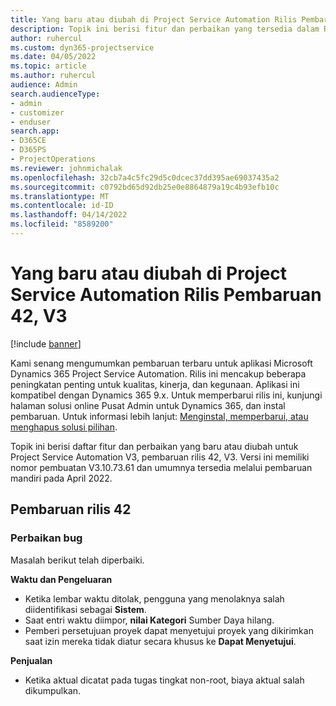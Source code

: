 ```yaml
---
title: Yang baru atau diubah di Project Service Automation Rilis Pembaruan 42, V3
description: Topik ini berisi fitur dan perbaikan yang tersedia dalam Rilis Pembaruan Microsoft Dynamics 365 Project Service Automation 42, V3.
author: ruhercul
ms.custom: dyn365-projectservice
ms.date: 04/05/2022
ms.topic: article
ms.author: ruhercul
audience: Admin
search.audienceType:
- admin
- customizer
- enduser
search.app:
- D365CE
- D365PS
- ProjectOperations
ms.reviewer: johnmichalak
ms.openlocfilehash: 32cb7a4c5fc29d5c0dcec37dd395ae69037435a2
ms.sourcegitcommit: c0792bd65d92db25e0e8864879a19c4b93efb10c
ms.translationtype: MT
ms.contentlocale: id-ID
ms.lasthandoff: 04/14/2022
ms.locfileid: "8589200"
---
```

# <a name="whats-new-or-changed-in-project-service-automation-update-release-42-v3"></a>Yang baru atau diubah di Project Service Automation Rilis Pembaruan 42, V3

[!include [banner](../includes/psa-now-project-operations.md)]

Kami senang mengumumkan pembaruan terbaru untuk aplikasi Microsoft Dynamics 365 Project Service Automation. Rilis ini mencakup beberapa peningkatan penting untuk kualitas, kinerja, dan kegunaan. Aplikasi ini kompatibel dengan Dynamics 365 9.x. Untuk memperbarui rilis ini, kunjungi halaman solusi online Pusat Admin untuk Dynamics 365, dan instal pembaruan. Untuk informasi lebih lanjut: [Menginstal, memperbarui, atau menghapus solusi pilihan](/power-platform/admin/install-remove-preferred-solution).

Topik ini berisi daftar fitur dan perbaikan yang baru atau diubah untuk Project Service Automation V3, pembaruan rilis 42, V3. Versi ini memiliki nomor pembuatan V3.10.73.61 dan umumnya tersedia melalui pembaruan mandiri pada April 2022.

## <a name="update-release-42"></a>Pembaruan rilis 42

### <a name="bug-fixes"></a>Perbaikan bug

Masalah berikut telah diperbaiki.

**Waktu dan Pengeluaran**

- Ketika lembar waktu ditolak, pengguna yang menolaknya salah diidentifikasi sebagai **Sistem**.
- Saat entri waktu diimpor, **nilai Kategori** Sumber Daya hilang.
- Pemberi persetujuan proyek dapat menyetujui proyek yang dikirimkan saat izin mereka tidak diatur secara khusus ke **Dapat Menyetujui**.

**Penjualan**

- Ketika aktual dicatat pada tugas tingkat non-root, biaya aktual salah dikumpulkan.
